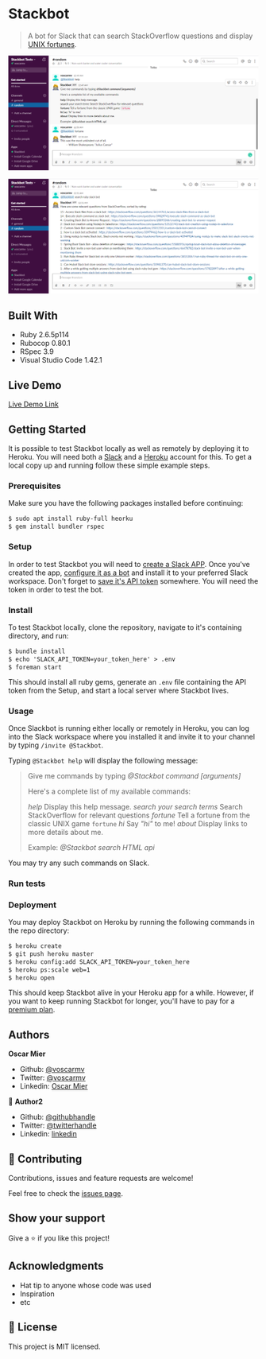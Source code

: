 # Stackbot

> A bot for Slack that can search StackOverflow questions and display [UNIX fortunes](https://en.wikipedia.org/wiki/Fortune_(Unix)).

![screenshot](screenshots/screenshot1.png)

![screenshot](screenshots/screenshot2.png)

## Built With

- Ruby 2.6.5p114 
- Rubocop 0.80.1
- RSpec 3.9
- Visual Studio Code 1.42.1

## Live Demo

[Live Demo Link](https://livedemo.com)


## Getting Started

It is possible to test Stackbot locally as well as remotely by deploying it to Heroku. You will need both a [Slack](https://www.slack.com) and a [Heroku](https://www.heroku.com) account for this. To get a local copy up and running follow these simple example steps.

### Prerequisites

Make sure you have the following packages installed before continuing:

```
$ sudo apt install ruby-full heorku
$ gem install bundler rspec
```

### Setup

In order to test Stackbot you will need to [create a Slack APP](https://api.slack.com/apps/new). Once you've created the app, [configure it as a bot](https://api.slack.com/bot-users) and install it to your preferred Slack workspace. Don't forget to [save it's API token](https://api.slack.com/authentication/token-types#bot) somewhere. You will need the token in order to test the bot.

### Install

To test Stackbot locally, clone the repository, navigate to it's containing directory, and run:

```
$ bundle install
$ echo 'SLACK_API_TOKEN=your_token_here' > .env
$ foreman start
```

This should install all ruby gems, generate an `.env` file containing the API token from the Setup, and start a local server where Stackbot lives.

### Usage

Once Slackbot is running either locally or remotely in Heroku, you can log into the Slack workspace where you installed it and invite it to your channel by typing `/invite @Stackbot`.

Typing `@Stackbot help` will display the following message:

>Give me commands by typing _*@Stackbot command [arguments]*_
>
>Here's a complete list of my available commands:
>
>*help* Display this help message.
>*search* _your search terms_ Search StackOverflow for relevant questions
>*fortune* Tell a fortune from the classic UNIX game `fortune`
>*hi* Say _"hi"_ to me!
>*about* Display links to more details about me.
>
>Example: *@Stackbot search HTML api*

You may try any such commands on Slack.

### Run tests

### Deployment

You may deploy Stackbot on Heroku by running the following commands in the repo directory:

```
$ heroku create
$ git push heroku master
$ heroku config:add SLACK_API_TOKEN=your_token_here
$ heroku ps:scale web=1
$ heroku open
```

This should keep Stackbot alive in your Heroku app for a while. However, if you want to keep running Stackbot for longer, you'll have to pay for a [premium plan](https://www.heroku.com/pricing).


## Authors

**Oscar Mier**
- Github: [@voscarmv](https://github.com/voscarmv)
- Twitter: [@voscarmv](https://twitter.com/voscarmv)
- Linkedin: [Oscar Mier](https://www.linkedin.com/in/oscar-mier-072984196/) 

👤 **Author2**

- Github: [@githubhandle](https://github.com/githubhandle)
- Twitter: [@twitterhandle](https://twitter.com/twitterhandle)
- Linkedin: [linkedin](https://linkedin.com/linkedinhandle)

## 🤝 Contributing

Contributions, issues and feature requests are welcome!

Feel free to check the [issues page](../../issues/).

## Show your support

Give a ⭐️ if you like this project!

## Acknowledgments

- Hat tip to anyone whose code was used
- Inspiration
- etc

## 📝 License

This project is MIT licensed.
